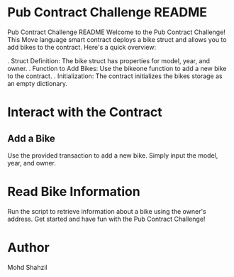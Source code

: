 # Pub Contract Challenge README


Pub Contract Challenge README
Welcome to the Pub Contract Challenge! This Move language smart contract deploys a bike struct and allows you to add bikes to the contract. Here's a quick overview:

. Struct Definition: The bike struct has properties for model, year, and owner.
. Function to Add Bikes: Use the bikeone function to add a new bike to the contract.
. Initialization: The contract initializes the bikes storage as an empty dictionary.

# Interact with the Contract

## Add a Bike
Use the provided transaction to add a new bike. Simply input the model, year, and owner.

# Read Bike Information
Run the script to retrieve information about a bike using the owner's address.
Get started and have fun with the Pub Contract Challenge!

# Author
Mohd Shahzil
